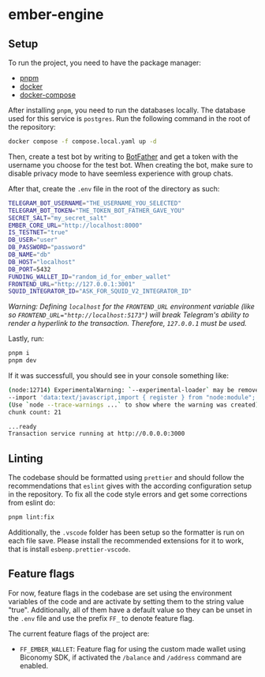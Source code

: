 # ember-engine

## Setup

To run the project, you need to have the package manager:

- [pnpm](https://pnpm.io/)
- [docker](https://www.docker.com/)
- [docker-compose](https://docs.docker.com/compose/)

After installing `pnpm`, you need to run the databases locally. The database used for
this service is `postgres`. Run the following command in the root of the
repository:

```bash
docker compose -f compose.local.yaml up -d
```

Then, create a test bot by writing to [BotFather](https://t.me/BotFather) and
get a token with the username you choose for the test bot. When creating the bot, make
sure to disable privacy mode to have seemless experience with group chats.

After that, create the `.env` file in the root of the directory as such:

```sh
TELEGRAM_BOT_USERNAME="THE_USERNAME_YOU_SELECTED"
TELEGRAM_BOT_TOKEN="THE_TOKEN_BOT_FATHER_GAVE_YOU"
SECRET_SALT="my_secret_salt"
EMBER_CORE_URL="http://localhost:8000"
IS_TESTNET="true"
DB_USER="user"
DB_PASSWORD="password"
DB_NAME="db"
DB_HOST="localhost"
DB_PORT=5432
FUNDING_WALLET_ID="random_id_for_ember_wallet"
FRONTEND_URL="http://127.0.0.1:3001"
SQUID_INTEGRATOR_ID="ASK_FOR_SQUID_V2_INTEGRATOR_ID"
```

_Warning: Defining `localhost` for the `FRONTEND_URL` environment variable
(like so `FRONTEND_URL="http://localhost:5173"`) will break Telegram's ability
to render a hyperlink to the transaction. Therefore, `127.0.0.1` must be used._

Lastly, run:

```sh
pnpm i
pnpm dev
```

If it was successfull, you should see in your console something like:

```bash
(node:12714) ExperimentalWarning: `--experimental-loader` may be removed in the future; instead use `register()`:
--import 'data:text/javascript,import { register } from "node:module"; import { pathToFileURL } from "node:url"; register("ts-node/esm", pathToFileURL("./"));'
(Use `node --trace-warnings ...` to show where the warning was created)
chunk count: 21

...ready
Transaction service running at http://0.0.0.0:3000
```

## Linting

The codebase should be formatted using `prettier` and should follow the recommendations
that `eslint` gives with the according configuration setup in the repository. To fix
all the code style errors and get some corrections from eslint do:

```bash
pnpm lint:fix
```

Additionally, the `.vscode` folder has been setup so the formatter is run on each file
save. Please install the recommended extensions for it to work, that is install
`esbenp.prettier-vscode`.

## Feature flags

For now, feature flags in the codebase are set using the environment variables
of the code and are activate by setting them to the string value "true".
Additionally, all of them have a default value so they can be unset in the
`.env` file and use the prefix `FF_` to denote feature flag.

The current feature flags of the project are:

- `FF_EMBER_WALLET`: Feature flag for using the custom made wallet using
  Biconomy SDK, if activated the `/balance` and `/address` command are enabled.
